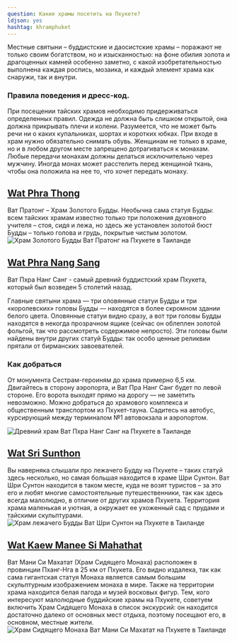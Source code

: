```yaml
---
question: Какие храмы посетить на Пхукете?
ldjson: yes
hashtag: khramphuket
---
```


Местные святыни – буддистские и даосистские храмы – поражают не только своим богатством, но и изысканностью: на фоне обилия золота и драгоценных камней особенно заметно, с какой изобретательностью выполнена каждая роспись, мозаика, и каждый элемент храма как снаружи, так и внутри.

### Правила поведения и дресс-код.

При посещении тайских храмов необходимо придерживаться определенных правил. Одежда не должна быть слишком открытой, она должна прикрывать плечи и колени. Разумеется, что не может быть речи ни о каких купальниках, шортах и коротких юбках. При входе в храм нужно обязательно снимать обувь. Женщинам не только в храме, но и в любом другом месте запрещено дотрагиваться к монахам. Любые передачи монахам должны делаться исключительно через мужчину. Иногда монах может расстелить перед женщиной ткань, чтобы она положила на нее то, что хочет передать монаху.

## [Wat Phra Thong](https://goo.gl/maps/f1EDr9nBkifYA9tJA)

Ват Пратонг – Храм Золотого Будды. Необычна сама статуя Будды: всем тайских храмам известно только три положения духовного учителя – стоя, сидя и лежа, но здесь же установлен золотой бюст Будды – только голова и грудь, покрытые чистым золотом.
![Храм Золотого Будды Ват Пратонг на Пхукете в Таиланде](https://phuketfaq.ru/assets/images/WatPhraThong.jpg)

## [Wat Phra Nang Sang](https://goo.gl/maps/RFCQ2KF4u5g82K1Q6)

Ват Пхра Нанг Санг - cамый древний буддистский храм Пхукета, который был возведен 5 столетий назад.

Главные святыни храма — три оловянные статуи Будды и три «королевских» головы Будды — находятся в более скромном здании белого цвета. Оловянные статуи видно сразу, а вот три головы Будды находятся в некогда прозрачном ящике (сейчас он облеплен золотой фольгой, так что рассмотреть содержимое непросто). Эти головы были найдены внутри других статуй Будды: так особо ценные реликвии прятали от бирманских завоевателей.

### Как добраться

От монумента Сестрам-героиням до храма примерно 6,5 км. Двигайтесь в сторону аэропорта, и Ват Пра Нанг Санг будет по левой стороне. Его ворота выходят прямо на дорогу — не заметить невозможно. Можно добраться до храмового комплекса и общественным транспортом из Пхукет-тауна. Садитесь на автобус, курсирующий между терминалом №1 автовокзала и аэропортом.

![Древний храм Ват Пхра Нанг Санг на Пхукете в Таиланде](https://phuketfaq.ru/assets/images/WatPhraNangSang.jpg)

## [Wat Sri Sunthon](https://goo.gl/maps/EC4NKX3EuG9fEJAKA)

Вы наверняка слышали про лежачего Будду на Пхукете – таких статуй здесь несколько, но самая большая находится в храме Шри Сунтон.
Ват Шри Сунтон находится в таком месте, куда не возят туристов – за это его и любят многие самостоятельные путешественники, так как здесь всегда малолюдно, в отличие от других храмов Пхукета. Территория храма маленькая и уютная, а окружает ее ухоженный сад с прудами и тайскими скульптурами.
![Храм лежачего Будды Ват Шри Сунтон на Пхукете в Таиланде](https://phuketfaq.ru/assets/images/WatSriSunthon.jpg)

## [Wat Kaew Manee Si Mahathat](https://goo.gl/maps/eCwfpe2NdZPygZgf9)

Ват Мани Си Махатат (Храм Сидящего Монаха) расположен в провинции Пханг-Нга в 25 км от Пхукета. Его видно издалека, так как сама гигантская статуя Монаха является самым большим скульптурным изображением монаха в мире. Также на территории храма находится белая пагода и музей восковых фигур. Тем, кого интересуют малолюдные буддийские храмы на Пхукете, советуем включить Храм Сидящего Монаха в список экскурсий: он находится достаточно далеко от основных мест отдыха, поэтому посещают его, в основном, местные жители. 
![Храм Сидящего Монаха Ват Мани Си Махатат на Пхукете в Таиланде](https://phuketfaq.ru/assets/images/WatKaewManeeSiMahathat.jpg)
